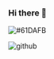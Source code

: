 ### Hi there 👋

![#61DAFB](https://img.shields.io/badge/GitHgdub-000000?style=for-the-badge&logo=#61DAFB&logoColor=red)

![github](https://img.shields.io/badge/GitHub-000000?style=for-the-badge&logo=GitHub&logoColor=white)

<!--
**zenya385/zenya385** is a ✨ _special_ ✨ repository because its `README.md` (this file) appears on your GitHub profile.



Here are some ideas to get you started:

- 🔭 I’m currently working on ...
- 🌱 I’m currently learning ...
- 👯 I’m looking to collaborate on ...
- 🤔 I’m looking for help with ...
- 💬 Ask me about ...
- 📫 How to reach me: ...
- 😄 Pronouns: ...
- ⚡ Fun fact: ...
-->

